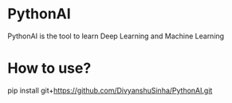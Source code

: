 # PythonAI
PythonAI is the tool to learn Deep Learning and Machine Learning
# How to use?
pip install git+https://github.com/DivyanshuSinha/PythonAI.git
